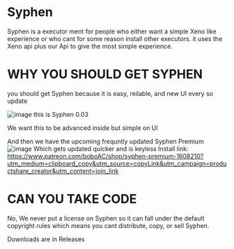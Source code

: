 # Syphen
Syphen is a executor ment for people who either want a simple Xeno like experience or who cant for some reason install other executors.
it uses the Xeno api plus our Api to give the most simple experience.


# WHY YOU SHOULD GET SYPHEN
you should get Syphen because it is easy, reilable, and new UI every so update

![image](https://github.com/user-attachments/assets/bdc27cdc-cb43-4edf-ab92-ac4c9b147018)
this is Syphen 0.03

We want this to be advanced inside but simple on UI

And then we have the upcoming frequntly updated Syphen Premium
![image](https://github.com/user-attachments/assets/fe1ac5f1-4ed0-4b12-91b6-66fda7c6b7ee)
Which gets updated quicker and is keyless
Install link: https://www.patreon.com/boboAC/shop/syphen-premium-1608210?utm_medium=clipboard_copy&utm_source=copyLink&utm_campaign=productshare_creator&utm_content=join_link


# CAN YOU TAKE CODE
No, We never put a license on Syphen so it can fall under the default copyright rules
which means you cant distribute, copy, or sell Syphen.

Downloads are in Releases
